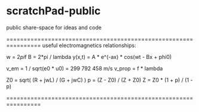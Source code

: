 # scratchPad-public
public share-space for ideas and code

================================================================
useful electromagnetics relationships:

w = 2*pi*f
B = 2*pi / lambda
y(x,t) = A * e^(-ax) * cos(wt - Bx + phi0)

v_em = 1 / sqrt(e0 * u0) = 299 792 458 m/s
v_prop = f * lambda

Z0 = sqrt( (R + jwL) / (G + jwC) )
p = (Z - Z0) / (Z + Z0)
Z = Z0 * (1 + p) / (1 - p)

================================================================
